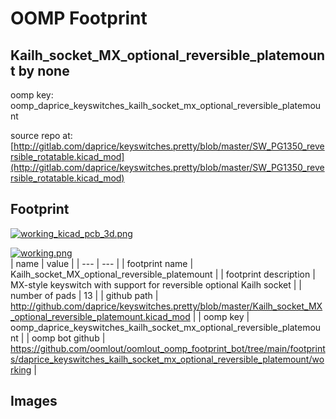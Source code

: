 # OOMP Footprint  
## Kailh_socket_MX_optional_reversible_platemount  by none  
  
oomp key: oomp_daprice_keyswitches_kailh_socket_mx_optional_reversible_platemount  
  
source repo at: [http://gitlab.com/daprice/keyswitches.pretty/blob/master/SW_PG1350_reversible_rotatable.kicad_mod](http://gitlab.com/daprice/keyswitches.pretty/blob/master/SW_PG1350_reversible_rotatable.kicad_mod)  
## Footprint  
  
[![working_kicad_pcb_3d.png](working_kicad_pcb_3d_600.png)](working_kicad_pcb_3d.png)  
  
[![working.png](working_600.png)](working.png)  
| name | value | 
| --- | --- | 
| footprint name | Kailh_socket_MX_optional_reversible_platemount | 
| footprint description | MX-style keyswitch with support for reversible optional Kailh socket | 
| number of pads | 13 | 
| github path | http://github.com/daprice/keyswitches.pretty/blob/master/Kailh_socket_MX_optional_reversible_platemount.kicad_mod | 
| oomp key | oomp_daprice_keyswitches_kailh_socket_mx_optional_reversible_platemount | 
| oomp bot github | https://github.com/oomlout/oomlout_oomp_footprint_bot/tree/main/footprints/daprice_keyswitches_kailh_socket_mx_optional_reversible_platemount/working | 
## Images  
